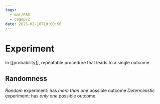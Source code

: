 ```yaml
---
tags:
  - mat/PAS
  - cegep/2
date: 2025-02-18T19:00:56
---
```


# Experiment

In [[probability]], repeatable procedure that leads to a single outcome

## Randomness

*Random* experiment: has *more than one* possible outcome
*Deterministic* experiment: has *only one* possible outcome